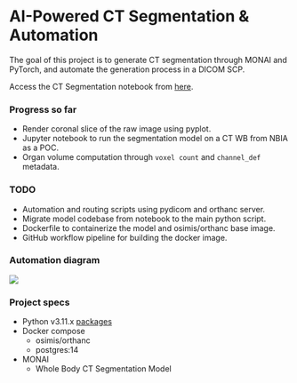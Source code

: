 # AI-Powered CT Segmentation & Automation

The goal of this project is to generate CT segmentation through MONAI and PyTorch, and automate the generation process in a DICOM SCP.

Access the CT Segmentation notebook from [here](/src/notebooks/segmentation-model.ipynb).

### Progress so far

-   Render coronal slice of the raw image using pyplot.
-   Jupyter notebook to run the segmentation model on a CT WB from NBIA as a POC.
-   Organ volume computation through `voxel count` and `channel_def` metadata.

### TODO

-   Automation and routing scripts using pydicom and orthanc server.
-   Migrate model codebase from notebook to the main python script.
-   Dockerfile to containerize the model and osimis/orthanc base image.
-   GitHub workflow pipeline for building the docker image.

### Automation diagram

![](https://app.eraser.io/workspace/cjrCbf2cbEThTzrVtSey/preview?elements=ayP71t1lAoQTPv-CEpXxsQ&type=embed)

### Project specs

-   Python v3.11.x [packages](/requirements.txt)
-   Docker compose
    -   osimis/orthanc
    -   postgres:14
-   MONAI
    -   Whole Body CT Segmentation Model
